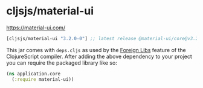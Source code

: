 # cljsjs/material-ui

https://material-ui.com/


[](dependency)
```clojure
[cljsjs/material-ui "3.2.0-0"] ;; latest release @material-ui/core@v3.2.0
```
[](/dependency)

This jar comes with `deps.cljs` as used by the [Foreign Libs][flibs] feature
of the ClojureScript compiler. After adding the above dependency to your project
you can require the packaged library like so:

```clojure
(ns application.core
  (:require material-ui))
```

[flibs]: https://clojurescript.org/reference/packaging-foreign-deps

